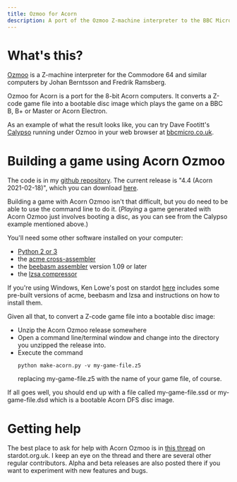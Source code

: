 ```yaml
---
title: Ozmoo for Acorn
description: A port of the Ozmoo Z-machine interpreter to the BBC Micro and Acorn Electron
---
```


# What's this?

[Ozmoo](https://github.com/johanberntsson/ozmoo) is a Z-machine interpreter for the Commodore 64 and similar computers by Johan Berntsson and Fredrik Ramsberg.

Ozmoo for Acorn is a port for the 8-bit Acorn computers. It converts a Z-code game file into a bootable disc image which plays the game on a BBC B, B+ or Master or Acorn Electron.

As an example of what the result looks like, you can try Dave Footitt's [Calypso](https://ifdb.org/viewgame?id=apo771qxl1ba4lsy) running under Ozmoo in your web browser at [bbcmicro.co.uk](http://bbcmicro.co.uk/game.php?id=2575).

# Building a game using Acorn Ozmoo

The code is in my [github repository](https://github.com/ZornsLemma/ozmoo). The current release is "4.4 (Acorn 2021-02-18)", which you can download [here](https://github.com/ZornsLemma/ozmoo/releases/tag/acorn-4.4-2021-02-18).

Building a game with Acorn Ozmoo isn't that difficult, but you do need to be able to use the command line to do it. (*Playing* a game generated with Acorn Ozmoo just involves booting a disc, as you can see from the Calypso example mentioned above.)

You'll need some other software installed on your computer:
* [Python 2 or 3](https://www.python.org/downloads/)
* the [acme cross-assembler](https://sourceforge.net/projects/acme-crossass/)
* the [beebasm assembler](https://github.com/stardot/beebasm/) version 1.09 or later
* the [lzsa compressor](https://github.com/emmanuel-marty/lzsa)

If you're using Windows, Ken Lowe's post on stardot [here](https://stardot.org.uk/forums/viewtopic.php?p=283858#p283858) includes some pre-built versions of acme, beebasm and lzsa and instructions on how to install them.

Given all that, to convert a Z-code game file into a bootable disc image:
* Unzip the Acorn Ozmoo release somewhere
* Open a command line/terminal window and change into the directory you unzipped the release into.
* Execute the command
  ```
  python make-acorn.py -v my-game-file.z5
  ```
  replacing my-game-file.z5 with the name of your game file, of course.

If all goes well, you should end up with a file called my-game-file.ssd or my-game-file.dsd which is a bootable Acorn DFS disc image.

# Getting help

The best place to ask for help with Acorn Ozmoo is in [this thread](https://stardot.org.uk/forums/viewtopic.php?f=2&t=19975) on stardot.org.uk. I keep an eye on the thread and there are several other regular contributors. Alpha and beta releases are also posted there if you want to experiment with new features and bugs.
